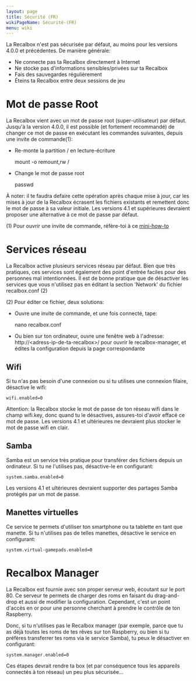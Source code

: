 ```yaml
---
layout: page
title: Sécurité (FR)
wikiPageName: Sécurité-(FR)
menu: wiki
---
```


La Recalbox n'est pas sécurisée par défaut, au moins pour les versions 4.0.0 et précédentes.
De manière générale:
* Ne connecte pas ta Recalbox directement à Internet
* Ne stocke pas d'informations sensibles/privées sur ta Recalbox
* Fais des sauvegardes régulièrement
* Éteins ta Recalbox entre deux sessions de jeu

# Mot de passe Root

La Recalbox vient avec un mot de passe root (super-utilisateur) par défaut. Jusqu'à la version 4.0.0, il est possible (et fortement recommandé) de changer ce mot de passe en exécutant les commandes suivantes, depuis une invite de commande(1):
* Re-monte la partition / en lecture-écriture

    mount -o remount,rw /

* Change le mot de passe root

    passwd

À noter: il te faudra defaire cette opération après chaque mise à jour, car les mises à jour de la Recalbox écrasent les fichiers existants et remettent donc le mot de passe à sa valeur initiale.
Les versions 4.1 et supérieures devraient proposer une alternative à ce mot de passe par défaut.

(1) Pour ouvrir une invite de commande, réfère-toi à ce [mini-how-to](https://github.com/recalbox/recalbox-os/wiki/acc%C3%A8s-root-sur-Terminal--%28FR%29)

# Services réseau

La Recalbox active plusieurs services réseau par défaut. Bien que très pratiques, ces services sont également des point d'entrée faciles pour des personnes mal intentionnées. Il est de bonne pratique que de désactiver les services que vous n'utilisez pas en éditant la section 'Network' du fichier recalbox.conf (2)

(2) Pour éditer ce fichier, deux solutions:
- Ouvre une invite de commande, et une fois connecté, tape:

    nano recalbox.conf

- Ou bien sur ton ordinateur, ouvre une fenêtre web à l'adresse: http://\<adress-ip-de-ta-recalbox\>/ pour ouvrir le recalbox-manager, et édites la configuration depuis la page correspondante

## Wifi

Si tu n'as pas besoin d'une connexion ou si tu utilises une connexion filaire, désactive le wifi:

    wifi.enabled=0

Attention: la Recalbox stocke le mot de passe de ton réseau wifi dans le champ wifi.key, donc quand tu le désactives, assures-toi d'avoir effacé ce mot de passe.
Les versions 4.1 et ultérieures ne devraient plus stocker le mot de passe wifi en clair.

## Samba

Samba est un service très pratique pour transférer des fichiers depuis un ordinateur. Si tu ne l'utilises pas, désactive-le en configurant:

    system.samba.enabled=0

Les versions 4.1 et ultérieures devraient supporter des partages Samba protégés par un mot de passe.

## Manettes virtuelles

Ce service te permets d'utiliser ton smartphone ou ta tablette en tant que manette. Si tu n'utilises pas de telles manettes, désactive le service en configurant:

    system.virtual-gamepads.enabled=0

# Recalbox Manager

La Recalbox est fournie avec son proper serveur web, écoutant sur le port 80. Ce serveur te permets de charger des roms en faisant du drag-and-drop et aussi de modifier la configuration. Cependant, c'est un point d'accès en or pour une personne cherchant à prendre le contrôle de ton Raspberry.

Donc, si tu n'utilises pas le Recalbox manager (par exemple, parce que tu as déjà toutes les roms de tes rêves sur ton Raspberry, ou bien si tu préfères transferrer tes roms via le service Samba), tu peux le désactiver en configurant:

    system.manager.enabled=0

Ces étapes devrait rendre ta box (et par conséquence tous les appareils connectés à ton réseau) un peu plus sécurisée...
